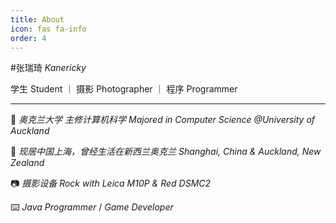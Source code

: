 ```yaml
---
title: About
icon: fas fa-info
order: 4
---
```



#张瑞琦  *Kanericky*

学生 Student ｜ 摄影 Photographer ｜ 程序 Programmer 

---

🏫 *奥克兰大学 主修计算机科学*  *Majored in Computer Science @University of Auckland*

📍 *现居中国上海，曾经生活在新西兰奥克兰* *Shanghai, China & Auckland, New Zealand*

📷 *摄影设备* *Rock with Leica M10P & Red DSMC2*

⌨️ *Java Programmer* / *Game Developer*

